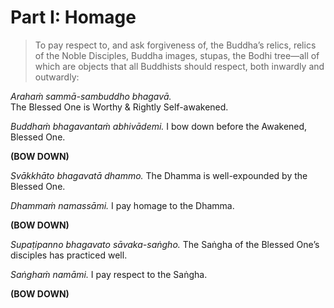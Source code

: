 # Part I: Homage

> To pay respect to, and ask forgiveness of, the Buddha’s relics, relics of the Noble Disciples, Buddha images, stupas, the Bodhi tree—all of which are objects that all Buddhists should respect, both inwardly and outwardly:

*Arahaṁ sammā-sambuddho bhagavā.*  
The Blessed One is Worthy & Rightly Self-awakened.

*Buddhaṁ bhagavantaṁ abhivādemi.*
I bow down before the Awakened, Blessed One.

**(BOW DOWN)**

*Svākkhāto bhagavatā dhammo.*
The Dhamma is well-expounded by the Blessed One.

*Dhammaṁ namassāmi.*
I pay homage to the Dhamma.

**(BOW DOWN)**

*Supaṭipanno bhagavato sāvaka-saṅgho.*
The Saṅgha of the Blessed One’s disciples has practiced well.

*Saṅghaṁ namāmi.*
I pay respect to the Saṅgha.

**(BOW DOWN)**
